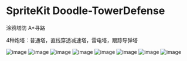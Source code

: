 # SpriteKit Doodle-TowerDefense
涂鸦塔防 A*寻路

4种炮塔：普通塔，直线穿透减速塔，雷电塔，跟踪导弹塔

![image](https://raw.githubusercontent.com/ysbrowser/Doodle-TowerDefense/master/res/IMG_9646.jpg)
![image](https://raw.githubusercontent.com/ysbrowser/Doodle-TowerDefense/master/res/IMG_9647.jpg)
![image](https://raw.githubusercontent.com/ysbrowser/Doodle-TowerDefense/master/res/IMG_9648.jpg)
![image](https://raw.githubusercontent.com/ysbrowser/Doodle-TowerDefense/master/res/IMG_9649.jpg)
![image](https://raw.githubusercontent.com/ysbrowser/Doodle-TowerDefense/master/res/IMG_9650.jpg)
![image](https://raw.githubusercontent.com/ysbrowser/Doodle-TowerDefense/master/res/IMG_9651.jpg)
![image](https://raw.githubusercontent.com/ysbrowser/Doodle-TowerDefense/master/res/IMG_9652.jpg)
![image](https://raw.githubusercontent.com/ysbrowser/Doodle-TowerDefense/master/res/IMG_9653.jpg)
